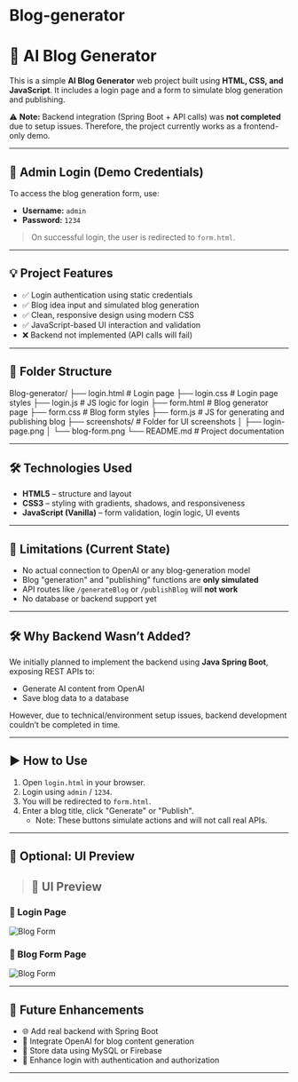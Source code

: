 # Blog-generator
# 📝 AI Blog Generator

This is a simple **AI Blog Generator** web project built using **HTML, CSS, and JavaScript**. It includes a login page and a form to simulate blog generation and publishing. 

⚠️ **Note:** Backend integration (Spring Boot + API calls) was **not completed** due to setup issues. Therefore, the project currently works as a frontend-only demo.

---

## 🔐 Admin Login (Demo Credentials)

To access the blog generation form, use:

- **Username:** `admin`  
- **Password:** `1234`

> On successful login, the user is redirected to `form.html`.

---

## 💡 Project Features

- ✅ Login authentication using static credentials
- ✅ Blog idea input and simulated blog generation
- ✅ Clean, responsive design using modern CSS
- ✅ JavaScript-based UI interaction and validation
- ❌ Backend not implemented (API calls will fail)

---

## 📂 Folder Structure

Blog-generator/
├── login.html            # Login page
├── login.css             # Login page styles
├── login.js              # JS logic for login
├── form.html             # Blog generator page
├── form.css              # Blog form styles
├── form.js               # JS for generating and publishing blog
├── screenshots/          # Folder for UI screenshots
│   ├── login-page.png
│   └── blog-form.png
└── README.md             # Project documentation



---

## 🛠 Technologies Used

- **HTML5** – structure and layout  
- **CSS3** – styling with gradients, shadows, and responsiveness  
- **JavaScript (Vanilla)** – form validation, login logic, UI events

---

## 🚫 Limitations (Current State)

- No actual connection to OpenAI or any blog-generation model
- Blog "generation" and "publishing" functions are **only simulated**
- API routes like `/generateBlog` or `/publishBlog` will **not work**
- No database or backend support yet

---

## 🛠 Why Backend Wasn’t Added?

We initially planned to implement the backend using **Java Spring Boot**, exposing REST APIs to:
- Generate AI content from OpenAI
- Save blog data to a database

However, due to technical/environment setup issues, backend development couldn’t be completed in time.

---

## ▶️ How to Use

1. Open `login.html` in your browser.
2. Login using `admin` / `1234`.
3. You will be redirected to `form.html`.
4. Enter a blog title, click "Generate" or "Publish".
   - Note: These buttons simulate actions and will not call real APIs.

---

## 📸 Optional: UI Preview

> ## 📸 UI Preview

### 🔐 Login Page
![Blog Form](screenshorts.html/login.png)

### 📝 Blog Form Page
![Blog Form](screenshorts.html/form.png)

---

## 🚀 Future Enhancements

- 🌐 Add real backend with Spring Boot
- 🤖 Integrate OpenAI for blog content generation
- 💾 Store data using MySQL or Firebase
- 🔐 Enhance login with authentication and authorization

---

